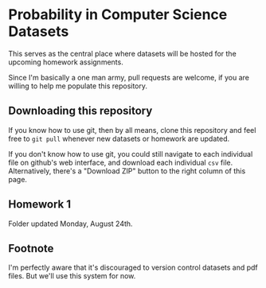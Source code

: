 # Probability in Computer Science Datasets

This serves as the central place where datasets will be hosted for the
upcoming homework assignments.

Since I'm basically a one man army, pull requests are welcome, if you
are willing to help me populate this repository.

## Downloading this repository

If you know how to use git, then by all means, clone this repository
and feel free to `git pull` whenever new datasets or homework are updated.

If you don't know how to use git, you could still navigate to each
individual file on github's web interface, and download each individual
`csv` file. Alternatively, there's a "Download ZIP" button to the
right column of this page.

## Homework 1

Folder updated Monday, August 24th.

## Footnote

I'm perfectly aware that it's discouraged to version control datasets
and pdf files. But we'll use this system for now.

